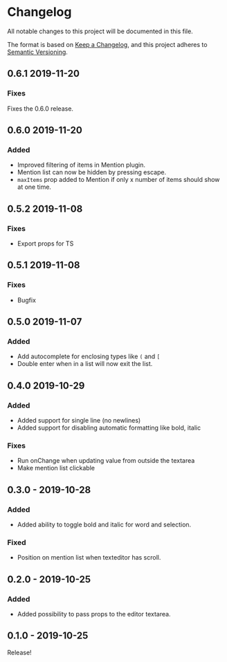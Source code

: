 # Changelog
All notable changes to this project will be documented in this file.

The format is based on [Keep a Changelog](https://keepachangelog.com/en/1.0.0/),
and this project adheres to [Semantic Versioning](https://semver.org/spec/v2.0.0.html).

## 0.6.1 2019-11-20
### Fixes
Fixes the 0.6.0 release.

## 0.6.0 2019-11-20
### Added
- Improved filtering of items in Mention plugin.
- Mention list can now be hidden by pressing escape.
- `maxItems` prop added to Mention if only x number of items should show at one time.

## 0.5.2 2019-11-08
### Fixes
- Export props for TS

## 0.5.1 2019-11-08
### Fixes
- Bugfix

## 0.5.0 2019-11-07
### Added
- Add autocomplete for enclosing types like `(` and `[`
- Double enter when in a list will now exit the list.

## 0.4.0 2019-10-29
### Added
- Added support for single line (no newlines)
- Added support for disabling automatic formatting like bold, italic

### Fixes
- Run onChange when updating value from outside the textarea
- Make mention list clickable

## 0.3.0 - 2019-10-28
### Added
- Added ability to toggle bold and italic for word and selection.

### Fixed
- Position on mention list when texteditor has scroll.

## 0.2.0 - 2019-10-25
### Added
- Added possibility to pass props to the editor textarea.

## 0.1.0 - 2019-10-25
Release!